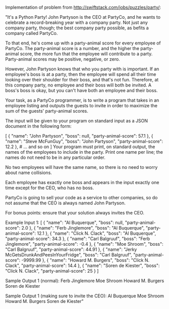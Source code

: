 Implementation of problem from http://swiftstack.com/jobs/puzzles/party/:

"It's a Python Party!
John Partyson is the CEO at PartyCo, and he wants to celebrate a
record-breaking year with a company party. Not just any company party,
though; the best company party possible, as befits a company called
PartyCo.

To that end, he's come up with a party-animal score for every employee
of PartyCo. The party-animal score is a number, and the higher the
party-animal score, the more fun that the employee will contribute to
a party. Party-animal scores may be positive, negative, or zero.

However, John Partyson knows that who you party with is important. If
an employee's boss is at a party, then the employee will spend all
their time looking over their shoulder for their boss, and that's not
fun. Therefore, at this company party, no employee and their boss will
both be invited. A boss's boss is okay, but you can't have both an
employee and their boss.

Your task, as a PartyCo programmer, is to write a program that takes
in an employee listing and outputs the guests to invite in order to
maximize the sum of the guests' party-animal scores.

The input will be given to your program on standard input as a JSON
document in the following form:

[
    {
        "name": "John Partyson",
        "boss": null,
        "party-animal-score": 57.1
    },
    {
        "name": "Steve McFunGuy",
        "boss": "John Partyson",
        "party-animal-score": 12.2
    },
    # ... and so on
]
Your program must print, on standard output, the names of the
employees to include in the party. Print one name per line; the names
do not need to be in any particular order.

No two employees will have the same name, so there is no need to worry
about name collisions.

Each employee has exactly one boss and appears in the input exactly
one time except for the CEO, who has no boss.

PartyCo is going to sell your code as a service to other companies, so
do not assume that the CEO is always named John Partyson.

For bonus points: ensure that your solution always invites the CEO.

Example Input 1:
[
{
"name": "Al Buquerque",
"boss": null,
"party-animal-score": 2.0
},
{
"name": "Ferb Jinglemore",
"boss": "Al Buquerque",
"party-animal-score": 12.1
},
{
"name": "Click N. Clack",
"boss": "Al Buquerque",
"party-animal-score": 34.3
},
{
"name": "Carl Balgruuf",
"boss": "Ferb Jinglemore",
"party-animal-score": -0.4
},
{
"name": "Moe Shroom",
"boss": "Carl Balgruuf",
"party-animal-score": 44.91
},
{
"name": "Jerky McGetsDrunkAndPeesInYourFridge",
"boss": "Carl Balgruuf",
"party-animal-score": -9999.99
},
{
"name": "Howard M. Burgers",
"boss": "Click N. Clack",
"party-animal-score": 14.4
},
{
"name": "Soren de Kiester",
"boss": "Click N. Clack",
"party-animal-score": 25
}
]

Sample Output 1 (normal):
Ferb Jinglemore
Moe Shroom
Howard M. Burgers
Soren de Kiester

Sample Output 1 (making sure to invite the CEO):
Al Buquerque
Moe Shroom
Howard M. Burgers
Soren de Kiester"
